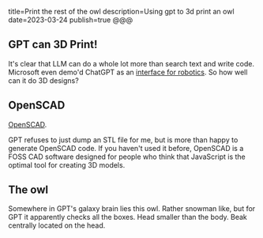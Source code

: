 title=Print the rest of the owl
description=Using gpt to 3d print an owl
date=2023-03-24
publish=true
@@@

## GPT can 3D Print!

It's clear that LLM can do a whole lot more than search text and write code. Microsoft even demo'd ChatGPT as an <a href='https://www.microsoft.com/en-us/research/group/autonomous-systems-group-robotics/articles/chatgpt-for-robotics/' target='_blank'>interface for robotics</a>. So how well can it do 3D designs?

## OpenSCAD

<a href='https://openscad.org/' target='_blank'>OpenSCAD</a>.

GPT refuses to just dump an STL file for me, but is more than happy to generate OpenSCAD code. If you haven't used it before, OpenSCAD is a FOSS CAD software designed for people who think that JavaScript is the
optimal tool for creating 3D models.

## The owl

Somewhere in GPT's galaxy brain lies this owl. Rather snowman like, but for GPT it apparently checks all the boxes. Head smaller than the body. Beak centrally located on the head.
